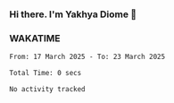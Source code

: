 ### Hi there. I'm Yakhya Diome 👋

### WAKATIME
<!--START_SECTION:waka-->

```txt
From: 17 March 2025 - To: 23 March 2025

Total Time: 0 secs

No activity tracked
```

<!--END_SECTION:waka-->
